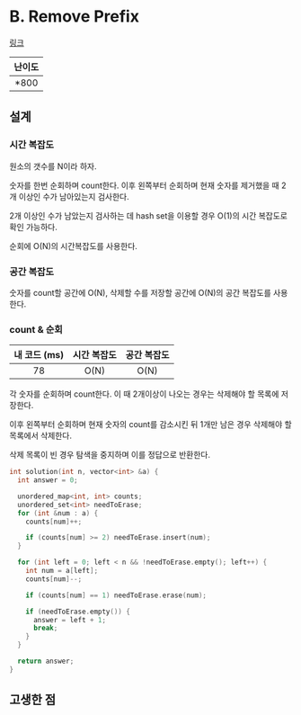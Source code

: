 # B. Remove Prefix

[링크](https://codeforces.com/contest/1714/problem/B)

| 난이도 |
| :----: |
| \*800  |

## 설계

### 시간 복잡도

원소의 갯수를 N이라 하자.

숫자를 한번 순회하며 count한다. 이후 왼쪽부터 순회하며 현재 숫자를 제거했을 때 2개 이상인 수가 남아있는지 검사한다.

2개 이상인 수가 남았는지 검사하는 데 hash set을 이용할 경우 O(1)의 시간 복잡도로 확인 가능하다.

순회에 O(N)의 시간복잡도를 사용한다.

### 공간 복잡도

숫자를 count할 공간에 O(N), 삭제할 수를 저장할 공간에 O(N)의 공간 복잡도를 사용한다.

### count & 순회

| 내 코드 (ms) | 시간 복잡도 | 공간 복잡도 |
| :----------: | :---------: | :---------: |
|      78      |    O(N)     |    O(N)     |

각 숫자를 순회하며 count한다. 이 때 2개이상이 나오는 경우는 삭제해야 할 목록에 저장한다.

이후 왼쪽부터 순회하며 현재 숫자의 count를 감소시킨 뒤 1개만 남은 경우 삭제해야 할 목록에서 삭제한다.

삭제 목록이 빈 경우 탐색을 중지하며 이를 정답으로 반환한다.

```cpp
int solution(int n, vector<int> &a) {
  int answer = 0;

  unordered_map<int, int> counts;
  unordered_set<int> needToErase;
  for (int &num : a) {
    counts[num]++;

    if (counts[num] >= 2) needToErase.insert(num);
  }

  for (int left = 0; left < n && !needToErase.empty(); left++) {
    int num = a[left];
    counts[num]--;

    if (counts[num] == 1) needToErase.erase(num);

    if (needToErase.empty()) {
      answer = left + 1;
      break;
    }
  }

  return answer;
}
```

## 고생한 점
